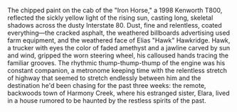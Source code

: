 The chipped paint on the cab of the "Iron Horse," a 1998 Kenworth T800, reflected the sickly yellow light of the rising sun, casting long, skeletal shadows across the dusty Interstate 80.  Dust, fine and relentless, coated everything—the cracked asphalt, the weathered billboards advertising used farm equipment, and the weathered face of Elias "Hawk" Hawkridge.  Hawk, a trucker with eyes the color of faded amethyst and a jawline carved by sun and wind, gripped the worn steering wheel, his calloused hands tracing the familiar grooves.  The rhythmic thump-thump-thump of the engine was his constant companion, a metronome keeping time with the relentless stretch of highway that seemed to stretch endlessly between him and the destination he'd been chasing for the past three weeks: the remote, backwoods town of Harmony Creek, where his estranged sister, Elara, lived in a house rumored to be haunted by the restless spirits of the past.
